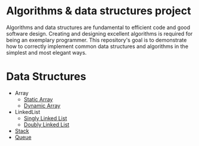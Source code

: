 # Algorithms & data structures project
Algorithms and data structures are fundamental to efficient code and good software design. Creating and designing excellent algorithms is required for being an exemplary programmer. This repository's goal is to demonstrate how to correctly implement common data structures and algorithms in the simplest and most elegant ways.


# Data Structures
- Array
  - [Static Array](src/datastructures/arrays/static_array.py)
  - [Dynamic Array](src/datastructures/arrays/dynamic_array.py)
- LinkedList
  - [Singly Linked List](src/datastructures/linkedlists/singly_linkedlist.py)
  - [Doubly Linked List](src/datastructures/linkedlists/doubly_linkedlist.py)
- [Stack](src/datastructures/stacks/stack.py)
- [Queue](src/datastructures/queues/queue.py)